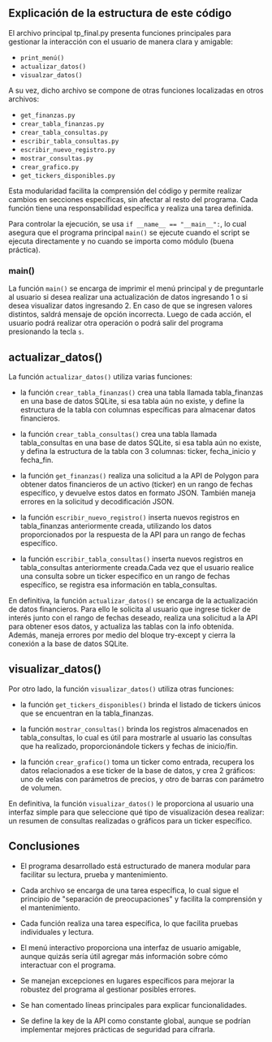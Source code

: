 ## Explicación de la estructura de este código

El archivo principal tp_final.py presenta funciones principales para gestionar la interacción con el usuario de manera clara y amigable:
- `print_menú()`
- `actualizar_datos()`
- `visualzar_datos()`

A su vez, dicho archivo se compone de otras funciones localizadas en otros archivos:
- `get_finanzas.py`
- `crear_tabla_finanzas.py`
- `crear_tabla_consultas.py`
- `escribir_tabla_consultas.py`
- `escribir_nuevo_registro.py`
- `mostrar_consultas.py`
- `crear_grafico.py`
- `get_tickers_disponibles.py`

Esta modularidad facilita la comprensión del código y permite realizar cambios en secciones específicas, sin afectar al resto del programa. Cada función tiene una responsabilidad específica y realiza una tarea definida.

Para controlar la ejecución, se usa `if __name__ == "__main__":`, lo cual asegura que el programa principal `main()` se ejecute cuando el script se ejecuta directamente y no cuando se importa como módulo (buena práctica).


### main()

La función `main()` se encarga de imprimir el menú principal y de preguntarle al usuario si desea realizar una actualización de datos ingresando 1 o si desea visualizar datos ingresando 2. En caso de que se ingresen valores distintos, saldrá mensaje de opción incorrecta. Luego de cada acción, el usuario podrá realizar otra operación o podrá salir del programa presionando la tecla `s`.


## actualizar_datos()

La función `actualizar_datos()` utiliza varias funciones: 

- la función `crear_tabla_finanzas()` crea una tabla llamada tabla_finanzas en una base de datos SQLite, si esa tabla aún no existe, y define la estructura de la tabla con columnas específicas para almacenar datos financieros.

- la función `crear_tabla_consultas()` crea una tabla llamada tabla_consultas en una base de datos SQLite, si esa tabla aún no existe, y defina la estructura de la tabla con 3 columnas: ticker, fecha_inicio y fecha_fin.

- la función `get_finanzas()` realiza una solicitud a la API de Polygon para obtener datos financieros de un activo (ticker) en un rango de fechas específico, y devuelve estos datos en formato JSON. También maneja errores en la solicitud y decodificación JSON.

- la función `escribir_nuevo_registro()` inserta nuevos registros en tabla_finanzas anteriormente creada, utilizando los datos proporcionados por la respuesta de la API para un rango de fechas específico.

- la función `escribir_tabla_consultas()` inserta nuevos registros en tabla_consultas anteriormente creada.Cada vez que el usuario realice una consulta sobre un ticker específico en un rango de fechas específico, se registra esa información en tabla_consultas. 

En definitiva, la función `actualizar_datos()` se encarga de la actualización de datos financieros. Para ello le solicita al usuario que ingrese ticker de interés junto con el rango de fechas deseado, realiza una solicitud a la API para obtener esos datos, y actualiza las tablas con la info obtenida. Además, maneja errores por medio del bloque try-except y cierra la conexión a la base de datos SQLite.


## visualizar_datos()

Por otro lado, la función `visualizar_datos()` utiliza otras funciones:

- la función `get_tickers_disponibles()` brinda el listado de tickers únicos que se encuentran en la tabla_finanzas.

- la función `mostrar_consultas()` brinda los registros almacenados en tabla_consultas, lo cual es útil para mostrarle al usuario las consultas que ha realizado, proporcionándole tickers y fechas de inicio/fin.

- la función `crear_grafico()` toma un ticker como entrada, recupera los datos relacionados a ese ticker de la base de datos, y crea 2 gráficos: uno de velas con parámetros de precios, y otro de barras con parámetro de volumen. 

En definitiva, la función `visualizar_datos()` le proporciona al usuario una interfaz simple para que seleccione qué tipo de visualización desea realizar: un resumen de consultas realizadas o gráficos para un ticker específico. 


## Conclusiones

- El programa desarrollado está estructurado de manera modular para facilitar su lectura, prueba y mantenimiento.

- Cada archivo se encarga de una tarea específica, lo cual sigue el principio de "separación de preocupaciones" y facilita la comprensión y el mantenimiento.

- Cada función realiza una tarea específica, lo que facilita pruebas individuales y lectura.

- El menú interactivo proporciona una interfaz de usuario amigable, aunque quizás sería útil agregar más información sobre cómo interactuar con el programa. 

- Se manejan excepciones en lugares específicos para mejorar la robustez del programa al gestionar posibles errores. 

- Se han comentado líneas principales para explicar funcionalidades. 

- Se define la key de la API como constante global, aunque se podrían implementar mejores prácticas de seguridad para cifrarla. 













